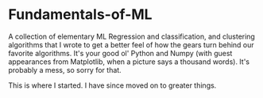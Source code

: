 # Fundamentals-of-ML

A collection of elementary ML Regression and classification, and clustering algorithms that I wrote to get a better feel of how the gears turn behind our favorite algorithms. It's your good ol' Python and Numpy (with guest appearances from Matplotlib, when a picture says a thousand words). It's probably a mess, so sorry for that.

This is where I started. I have since moved on to greater things.
